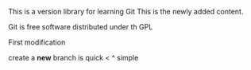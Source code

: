 This is a version library for learning Git
This is the newly added content.

Git is free software distributed under th GPL

First modification

create a **new** branch is quick < ^ simple

